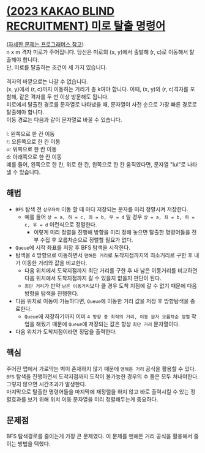 # [(2023 KAKAO BLIND RECRUITMENT) 미로 탈출 명령어](https://github.com/malvr00/Java-algorithm/blob/master/programmers/level3/step9/src/Main.java)

([자세한 문제는 프로그래머스 참고](https://school.programmers.co.kr/learn/courses/30/lessons/150365)) <br/>
n x m 격자 미로가 주어집니다. 당신은 미로의 (x, y)에서 출발해 (r, c)로 이동해서 탈출해야 합니다. <br/>
단, 미로를 탈출하는 조건이 세 가지 있습니다.<br/>
<br/>
격자의 바깥으로는 나갈 수 없습니다.<br/>
(x, y)에서 (r, c)까지 이동하는 거리가 총 k여야 합니다. 이때, (x, y)와 (r, c)격자를 포함해, 같은 격자를 두 번 이상 방문해도 됩니다.<br/>
미로에서 탈출한 경로를 문자열로 나타냈을 때, 문자열이 사전 순으로 가장 빠른 경로로 탈출해야 합니다.<br/>
이동 경로는 다음과 같이 문자열로 바꿀 수 있습니다.<br/>
<br/>
l: 왼쪽으로 한 칸 이동<br/>
r: 오른쪽으로 한 칸 이동<br/>
u: 위쪽으로 한 칸 이동<br/>
d: 아래쪽으로 한 칸 이동<br/>
예를 들어, 왼쪽으로 한 칸, 위로 한 칸, 왼쪽으로 한 칸 움직였다면, 문자열 "lul"로 나타낼 수 있습니다.

## 해법
* `BFS` 탐색 전 `상우좌하` 이동 할 때 마다 저장되는 문자를 미리 정렬시켜 저장한다.
  * 예를 들어 `상 = a, 하 = c, 좌 = b, 우 = d` 일 경우 `상 = a, 좌 = b, 하 = c, 우 = d` 이런식으로 정렬한다.
    * 이렇게 미리 정렬을 진행해 방향을 미리 정해 놓으면 탈출한 명령어들을 전부 수집 후 오름차순으로 정렬할 필요가 없다. 
* `Queue`에 시작 좌표를 저장 후 BFS 탐색을 시작한다.
* 탐색을 4 방향으로 이동하면서 `맨해튼 거리`로 도착지점까지의 최소거리르 구한 후 내가 이동한 거리와 값을 비교한다.
  * 다음 위치에서 도착지점까지 최단 거리를 구한 후 내 남은 이동거리를 비교하면 다음 위치에서 도착지점까지 갈 수 있을지 없을지 판단이 된다.
  * `최단 거리`가 만약 `남은 이동거리`보다 클 경우 도착 지점에 갈 수 없기 때문에 다음 방향을 탐색을 진행한다.
* 다음 위치로 이동이 가능하다면, `Queue`에 이동한 거리 값을 저장 후 방향탐색을 종료한다.
  * `Queue`에 저장하기까지 이미 `4 방향 중 최적의 거리, 이동 문자 오름차순 정렬` 작업을 해뒀기 때문에 `Queue`에 저장되는 값은 항상 `최단 거리` 문자열이다.
* 다음 위치가 도착지점이라면 정답을 출력한다. 

## 핵심
주어진 맵에서 가로막는 벽이 존재하지 않기 때문에 `맨해튼 거리` 공식을 활용할 수 있다.<br/>
`BFS` 탐색을 진행하면서 도착지점까지 도착이 불가능한 경우의 수 들은 모두 쳐내야한다. 그렇지 않으면 시간초과가 발생한다.<br/>
마지막으로 탈출한 명령어들을 마지막에 재정렬을 하지 않고 바로 출력시킬 수 있는 정렬효과를 보기 위해 위치 이동 문자열을 미리 정렬해두는게 중요하다.

## 문제점
BFS 탐색경로를 줄이는게 가장 큰 문제였다. 이 문제를 맨해든 거리 공식을 활용해서 줄이는 방법을 택했다. 